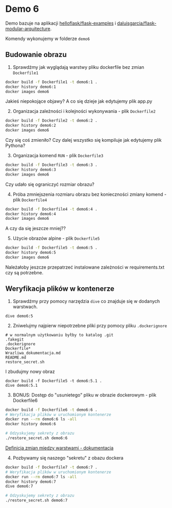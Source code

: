 # Demo 6

Demo bazuje na aplikacji [helloflask/flask-examples](https://github.com/helloflask/flask-examples) i [daluisgarcia/flask-modular-arquitecture](https://github.com/daluisgarcia/flask-modular-arquitecture).

Komendy wykonujemy w folderze `demo6`

## Budowanie obrazu

1. Sprawdźmy jak wyglądają warstwy pliku dockerfile bez zmian `Dockerfile1`
```bash
docker build -f Dockerfile1 -t demo6:1 .
docker history demo6:1
docker images demo6
```

Jakieś niepokojące objawy? A co się dzieje jak edytujemy plik app.py

2. Organizacja zależności i kolejności wykonywania - plik `Dockerfile2`
```bash
docker build -f Dockerfile2 -t demo6:2 .
docker history demo6:2
docker images demo6
```

Czy się coś zmieniło? Czy dalej wszystko się kompiluje jak edytujemy plik Pythona? 

3. Organizacja komend `RUN` - plik `Dockerfile3`
```bash
docker build -f Dockerfile3 -t demo6:3 .
docker history demo6:3
docker images demo6
```

Czy udało się ograniczyć rozmiar obrazu?

4. Próba zmniejszenia rozmiaru obrazu bez konieczności zmiany komend - plik `Dockerfile4`
```bash
docker build -f Dockerfile4 -t demo6:4 .
docker history demo6:4
docker images demo6
```

A czy da się jeszcze mniej??

5. Użycie obrazów alpine - plik `Dockerfile5`
```bash
docker build -f Dockerfile5 -t demo6:5 .
docker history demo6:5
docker images demo6
```

Należałoby jeszcze przepatrzeć instalowane zależności w requirements.txt czy są potrzebne.

## Weryfikacja plików w kontenerze

1. Sprawdźmy przy pomocy narzędzia `dive` co znajduje się w dodanych warstwach.
```
dive demo6:5
```

2. Zniwelujmy najpierw niepotrzebne pliki przy pomocy pliku `.dockerignore`
```
# w normalnym użytkowaniu byłby to katalog .git
.fakegit
.dockerignore
Dockerfile*
Wrazliwa_dokumentacja.md
README.md
restore_secret.sh
```

I zbudujmy nowy obraz
```
docker build -f Dockerfile5 -t demo6:5.1 .
dive demo6:5.1
```

3. BONUS: Dostęp do "usunietego" pliku w obrazie dockerowym - plik Dockerfile6
```bash
docker build -f Dockerfile6 -t demo6:6 .
# Weryfikacja plików w uruchomionym kontenerze
docker run --rm demo6:6 ls -all
docker history demo6:6

# Odzyskujemy sekrety z obrazu
./restore_secret.sh demo6:6
```

[Definicja zmian między warstwami - dokumentacja](https://github.com/moby/moby/blob/master/image/spec/v1.md#creating-an-image-filesystem-changeset)

4. Pozbywamy się naszego "sekretu" z obazu dockera
```bash
docker build -f Dockerfile7 -t demo6:7 .
# Weryfikacja plików w uruchomionym kontenerze
docker run --rm demo6:7 ls -all
docker history demo6:7
dive demo6:7

# Odzyskujemy sekrety z obrazu
./restore_secret.sh demo6:7
```